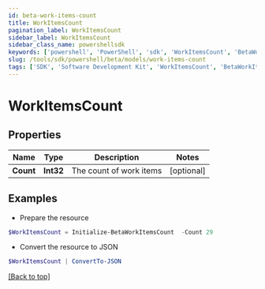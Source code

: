 ```yaml
---
id: beta-work-items-count
title: WorkItemsCount
pagination_label: WorkItemsCount
sidebar_label: WorkItemsCount
sidebar_class_name: powershellsdk
keywords: ['powershell', 'PowerShell', 'sdk', 'WorkItemsCount', 'BetaWorkItemsCount'] 
slug: /tools/sdk/powershell/beta/models/work-items-count
tags: ['SDK', 'Software Development Kit', 'WorkItemsCount', 'BetaWorkItemsCount']
---
```



# WorkItemsCount

## Properties

Name | Type | Description | Notes
------------ | ------------- | ------------- | -------------
**Count** | **Int32** | The count of work items | [optional] 

## Examples

- Prepare the resource
```powershell
$WorkItemsCount = Initialize-BetaWorkItemsCount  -Count 29
```

- Convert the resource to JSON
```powershell
$WorkItemsCount | ConvertTo-JSON
```


[[Back to top]](#) 

